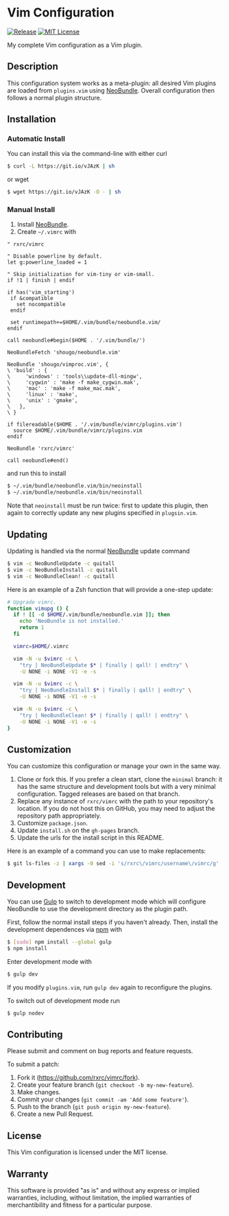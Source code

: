 # Vim Configuration

[![Release](https://img.shields.io/github/release/rxrc/vimrc.svg)](https://github.com/rxrc/vimrc/releases)
[![MIT License](http://img.shields.io/github/license/rxrc/vimrc.svg)](./LICENSE.txt)

My complete Vim configuration as a Vim plugin.

## Description

This configuration system works as a meta-plugin:
all desired Vim plugins are loaded from `plugins.vim` using [NeoBundle].
Overall configuration then follows a normal plugin structure.

[NeoBundle]: https://github.com/Shougo/neobundle.vim

## Installation

### Automatic Install

You can install this via the command-line with either curl

```bash
$ curl -L https://git.io/vJAzK | sh
```

or wget

```bash
$ wget https://git.io/vJAzK -O - | sh
```

### Manual Install

1. Install [NeoBundle].
2. Create `~/.vimrc` with

```vim
" rxrc/vimrc

" Disable powerline by default.
let g:powerline_loaded = 1

" Skip initialization for vim-tiny or vim-small.
if !1 | finish | endif

if has('vim_starting')
 if &compatible
   set nocompatible
 endif

 set runtimepath+=$HOME/.vim/bundle/neobundle.vim/
endif

call neobundle#begin($HOME . '/.vim/bundle/')

NeoBundleFetch 'shougo/neobundle.vim'

NeoBundle 'shougo/vimproc.vim', {
\ 'build' : {
\     'windows' : 'tools\\update-dll-mingw',
\     'cygwin' : 'make -f make_cygwin.mak',
\     'mac' : 'make -f make_mac.mak',
\     'linux' : 'make',
\     'unix' : 'gmake',
\   },
\ }

if filereadable($HOME . '/.vim/bundle/vimrc/plugins.vim')
  source $HOME/.vim/bundle/vimrc/plugins.vim
endif

NeoBundle 'rxrc/vimrc'

call neobundle#end()
```

and run this to install

```bash
$ ~/.vim/bundle/neobundle.vim/bin/neoinstall
$ ~/.vim/bundle/neobundle.vim/bin/neoinstall
```

Note that `neoinstall` must be run twice: first to update this plugin,
then again to correctly update any new plugins specified in `plugsin.vim`.

## Updating

Updating is handled via the normal [NeoBundle] update command

```bash
$ vim -c NeoBundleUpdate -c quitall
$ vim -c NeoBundleInstall -c quitall
$ vim -c NeoBundleClean! -c quitall
```

Here is an example of a Zsh function that will provide a one-step update:

```zsh
# Upgrade vimrc.
function vimupg () {
  if ! [[ -d $HOME/.vim/bundle/neobundle.vim ]]; then
    echo 'NeoBundle is not installed.'
    return 1
  fi

  vimrc=$HOME/.vimrc

  vim -N -u $vimrc -c \
    "try | NeoBundleUpdate $* | finally | qall! | endtry" \
    -U NONE -i NONE -V1 -e -s

  vim -N -u $vimrc -c \
    "try | NeoBundleInstall $* | finally | qall! | endtry" \
    -U NONE -i NONE -V1 -e -s

  vim -N -u $vimrc -c \
    "try | NeoBundleClean! $* | finally | qall! | endtry" \
    -U NONE -i NONE -V1 -e -s
}
```

## Customization

You can customize this configuration or manage your own in the same way.

1. Clone or fork this.
   If you prefer a clean start, clone the `minimal` branch:
   it has the same structure and development tools but with
   a very minimal configuration.
   Tagged releases are based on that branch.
2. Replace any instance of `rxrc/vimrc`
   with the path to your repository's location.
   If you do not host this on GitHub,
   you may need to adjust the repository path appropriately.
3. Customize `package.json`.
4. Update `install.sh` on the `gh-pages` branch.
5. Update the urls for the install script in this README.

Here is an example of a command you can use to make replacements:

```bash
$ git ls-files -z | xargs -0 sed -i 's/rxrc\/vimrc/username\/vimrc/g'
```

## Development

You can use [Gulp] to switch to development mode
which will configure NeoBundle to use the development
directory as the plugin path.

First, follow the normal install steps if you haven't already.
Then, install the development dependences via [npm] with

```bash
$ [sudo] npm install --global gulp
$ npm install
```

Enter development mode with

```bash
$ gulp dev
```

If you modify `plugins.vim`,
run `gulp dev` again to reconfigure the plugins.

To switch out of development mode run

```bash
$ gulp nodev
```

[Gulp]: http://gulpjs.com/
[npm]: https://www.ruby-lang.org/en/

## Contributing

Please submit and comment on bug reports and feature requests.

To submit a patch:

1. Fork it (https://github.com/rxrc/vimrc/fork).
2. Create your feature branch (`git checkout -b my-new-feature`).
3. Make changes.
4. Commit your changes (`git commit -am 'Add some feature'`).
5. Push to the branch (`git push origin my-new-feature`).
6. Create a new Pull Request.

## License

This Vim configuration is licensed under the MIT license.

## Warranty

This software is provided "as is" and without any express or
implied warranties, including, without limitation, the implied
warranties of merchantibility and fitness for a particular
purpose.
